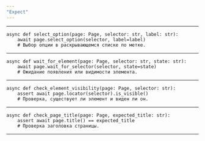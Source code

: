 ```yaml
---
"Expect"
---
```


---

    async def select_option(page: Page, selector: str, label: str):
        await page.select_option(selector, label=label)  
        # Выбор опции в раскрывающемся списке по метке.

---

    async def wait_for_element(page: Page, selector: str, state: str):
        await page.wait_for_selector(selector, state=state)  
        # Ожидание появления или видимости элемента.

---

    async def check_element_visibility(page: Page, selector: str):
        assert await page.locator(selector).is_visible()  
        # Проверка, существует ли элемент и виден ли он.

---

    async def check_page_title(page: Page, expected_title: str):
        assert await page.title() == expected_title  
        # Проверка заголовка страницы.
---